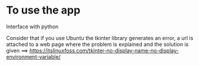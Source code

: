 # To use the app
Interface with python

Consider that if you use Ubuntu the tkinter library generates an error, a url is attached to a web page where the problem is explained and the solution is given ==> https://itslinuxfoss.com/tkinter-no-display-name-no-display-environment-variable/
